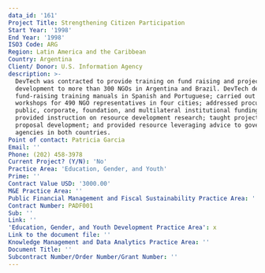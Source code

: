 ```yaml
---
data_id: '161'
Project Title: Strengthening Citizen Participation
Start Year: '1998'
End Year: '1998'
ISO3 Code: ARG
Region: Latin America and the Caribbean
Country: Argentina
Client/ Donor: U.S. Information Agency
description: >-
  DevTech was contracted to provide training on fund raising and project
  development to more than 300 NGOs in Argentina and Brazil. DevTech designed
  fund-raising training manuals in Spanish and Portuguese; carried out hands-on
  workshops for 490 NGO representatives in four cities; addressed procurement of
  public, corporate, foundation, and multilateral institutional funding;
  provided instruction on resource development research; taught project and
  proposal development; and provided resource leveraging advice to government
  agencies in both countries.
Point of contact: Patricia Garcia
Email: ''
Phone: (202) 458-3978
Current Project? (Y/N): 'No'
Practice Area: 'Education, Gender, and Youth'
Prime: ''
Contract Value USD: '3000.00'
M&E Practice Area: ''
Public Financial Management and Fiscal Sustainability Practice Area: ''
Contract Number: PADF001
Sub: ''
Link: ''
'Education, Gender, and Youth Development Practice Area': x
Link to the document file: ''
Knowledge Management and Data Analytics Practice Area: ''
Document Title: ''
Subcontract Number/Order Number/Grant Number: ''
---
```

